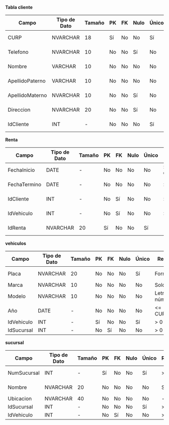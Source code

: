 **Tabla cliente**



| Campo             | Tipo de Dato | Tamaño | PK  | FK  | Nulo | Único | Restricciones                     | Referencia | Descripción                      |
|-------------------|-------------|--------|-----|-----|------|-------|-----------------------------------|------------|----------------------------------|
| CURP              | NVARCHAR    | 18     | Sí  | No  | No   | Sí    | Formato CURP válido               | -          | Identificador único              |
| Telefono          | NVARCHAR    | 10     | No  | No  | Sí   | No    | Solo números                     | -          | Teléfono del cliente             |
| Nombre            | VARCHAR     | 10     | No  | No  | No   | No    | Solo letras                      | -          | Nombre del cliente               |
| ApellidoPaterno   | VARCHAR     | 10     | No  | No  | No   | No    | Solo letras                      | -          | Apellido paterno                 |
| ApellidoMaterno   | NVARCHAR    | 10     | No  | No  | Sí   | No    | Solo letras                      | -          | Apellido materno                 |
| Direccion         | NVARCHAR    | 20     | No  | No  | Sí   | No    | -                                 | -          | Dirección del cliente            |
| IdCliente         | INT         | -      | No  | No  | No   | Sí    | > 0                               | -          | ID del cliente                   |

**Renta**

| Campo          | Tipo de Dato | Tamaño | PK  | FK  | Nulo | Único | Restricciones            | Referencia       | Descripción               |
|----------------|-------------|--------|-----|-----|------|-------|--------------------------|------------------|---------------------------|
| FechaInicio    | DATE        | -      | No  | No  | No   | No    | >= CURRENT_DATE          | -                | Fecha inicio renta        |
| FechaTermino   | DATE        | -      | No  | No  | No   | No    | > FechaInicio            | -                | Fecha fin renta           |
| IdCliente      | INT         | -      | No  | Sí  | No   | No    | > 0                      | CLIENTS(IdCliente)| Cliente asociado          |
| IdVehiculo     | INT         | -      | No  | Sí  | No   | No    | > 0                      | Vehiculos(IdVehiculo)| Vehículo rentado        |
| IdRenta        | NVARCHAR    | 20     | Sí  | No  | No   | Sí    | -                        | -                | ID único de renta         |

**vehiculos**

| Campo        | Tipo de Dato | Tamaño | PK  | FK  | Nulo | Único | Restricciones       | Referencia       | Descripción        |
|--------------|-------------|--------|-----|-----|------|-------|---------------------|------------------|--------------------|
| Placa        | NVARCHAR    | 20     | No  | No  | No   | Sí    | Formato válido      | -                | Placa del vehículo |
| Marca        | NVARCHAR    | 10     | No  | No  | No   | No    | Solo letras         | -                | Marca              |
| Modelo       | NVARCHAR    | 10     | No  | No  | No   | No    | Letras y números    | -                | Modelo             |
| Año          | DATE        | -      | No  | No  | No   | No    | <= CURRENT_DATE     | -                | Año fabricación    |
| IdVehiculo   | INT         | -      | Sí  | No  | No   | Sí    | > 0                  | -                | ID vehículo        |
| IdSucursal   | INT         | -      | No  | Sí  | No   | No    | > 0                  | SUCURSAL(IdSucursal)| Sucursal         |

**sucursal**

| Campo        | Tipo de Dato | Tamaño | PK  | FK  | Nulo | Único | Restricciones | Referencia | Descripción |
|--------------|-------------|--------|-----|-----|------|-------|---------------|------------|-------------|
| NumSucursal  | INT         | -      | Sí  | No  | No   | Sí    | > 0           | -          | Número sucursal |
| Nombre       | NVARCHAR    | 20     | No  | No  | No   | No    | Solo letras   | -          | Nombre sucursal |
| Ubicacion    | NVARCHAR    | 40     | No  | No  | No   | No    | -             | -          | Ubicación   |
| IdSucursal   | INT         | -      | No  | No  | No   | Sí    | > 0           | -          | ID sucursal |
| IdVehiculo   | INT         | -      | No  | Sí  | No   | No    | > 0           | Vehiculos(IdVehiculo) | Vehículo |
